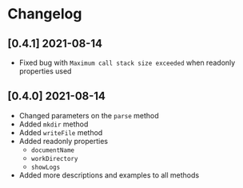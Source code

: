 # Changelog
## [0.4.1] 2021-08-14

- Fixed bug with `Maximum call stack size exceeded` when readonly properties used

## [0.4.0] 2021-08-14

- Changed parameters on the `parse` method
- Added `mkdir` method
- Added `writeFile` method
- Added readonly properties 
    - `documentName`
    - `workDirectory`
    - `showLogs`
- Added more descriptions and examples to all methods